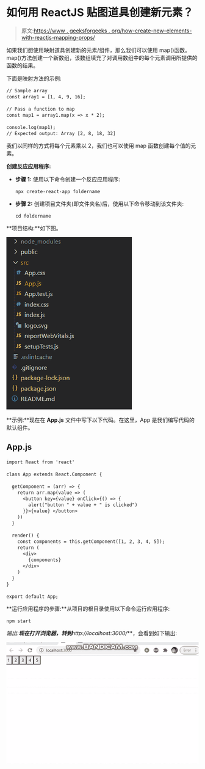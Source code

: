 # 如何用 ReactJS 贴图道具创建新元素？

> 原文:[https://www . geeksforgeeks . org/how-create-new-elements-with-reactjs-mapping-props/](https://www.geeksforgeeks.org/how-to-create-new-elements-with-reactjs-mapping-props/)

如果我们想使用映射道具创建新的元素/组件，那么我们可以使用 map()函数。map()方法创建一个新数组，该数组填充了对调用数组中的每个元素调用所提供的函数的结果。

下面是映射方法的示例:

```
// Sample array
const array1 = [1, 4, 9, 16];

// Pass a function to map
const map1 = array1.map(x => x * 2);

console.log(map1);
// Expected output: Array [2, 8, 18, 32]
```

我们以同样的方式将每个元素乘以 2，我们也可以使用 map 函数创建每个值的元素。

**创建反应应用程序:**

*   **步骤 1:** 使用以下命令创建一个反应应用程序:

    ```
    npx create-react-app foldername
    ```

*   **步骤 2:** 创建项目文件夹(即文件夹名)后，使用以下命令移动到该文件夹:

    ```
    cd foldername
    ```

**项目结构:**如下图。

![](img/7741c5c80ef4f444b97fd777e206a1c3.png)

**示例:**现在在 **App.js** 文件中写下以下代码。在这里，App 是我们编写代码的默认组件。

## App.js

```
import React from 'react'

class App extends React.Component {

  getComponent = (arr) => {
    return arr.map(value => (
      <button key={value} onClick={() => {
        alert("button " + value + " is clicked")
      }}>{value} </button>
    ))
  }

  render() {
    const components = this.getComponent([1, 2, 3, 4, 5]);
    return (
      <div>
        {components}
      </div>
    )
  }
}

export default App;
```

**运行应用程序的步骤:**从项目的根目录使用以下命令运行应用程序:

```
npm start
```

**输出:**现在打开浏览器，转到***http://localhost:3000/***，会看到如下输出:

![](img/2a439694d87fb129c1407e42683090df.png)